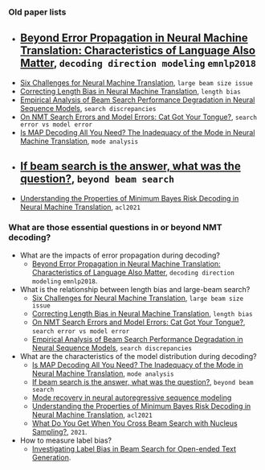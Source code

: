 
### Old paper lists

- [Beyond Error Propagation in Neural Machine Translation: Characteristics of Language Also Matter](https://aclanthology.org/D18-1396/), `decoding direction modeling` `emnlp2018`
  - 
- [Six Challenges for Neural Machine Translation](https://aclanthology.org/W17-3204.pdf), `large beam size issue`
- [Correcting Length Bias in Neural Machine Translation](https://aclanthology.org/W18-6322.pdf), `length bias`
- [Empirical Analysis of Beam Search Performance Degradation in Neural Sequence Models](http://proceedings.mlr.press/v97/cohen19a.html), `search discrepancies`
- [On NMT Search Errors and Model Errors: Cat Got Your Tongue?](https://aclanthology.org/D19-1331/), `search error vs model error`
- [Is MAP Decoding All You Need? The Inadequacy of the Mode in Neural Machine Translation](https://aclanthology.org/2020.coling-main.398/), `mode analysis`
- [If beam search is the answer, what was the question?](https://aclanthology.org/2020.emnlp-main.170/), `beyond beam search`
  - 
- [Understanding the Properties of Minimum Bayes Risk Decoding in Neural Machine Translation](https://arxiv.org/abs/2105.08504), `acl2021`


### What are those essential questions in or beyond NMT decoding?

- What are the impacts of error propagation during decoding?
  - [Beyond Error Propagation in Neural Machine Translation: Characteristics of Language Also Matter](https://aclanthology.org/D18-1396/), `decoding direction modeling` `emnlp2018`.
- What is the relationship between length bias and large-beam search?
  - [Six Challenges for Neural Machine Translation](https://aclanthology.org/W17-3204.pdf), `large beam size issue`
  - [Correcting Length Bias in Neural Machine Translation](https://aclanthology.org/W18-6322.pdf), `length bias`
  - [On NMT Search Errors and Model Errors: Cat Got Your Tongue?](https://aclanthology.org/D19-1331/), `search error vs model error`
  - [Empirical Analysis of Beam Search Performance Degradation in Neural Sequence Models](http://proceedings.mlr.press/v97/cohen19a.html), `search discrepancies`
- What are the characteristics of the model distribution during decoding?
  - [Is MAP Decoding All You Need? The Inadequacy of the Mode in Neural Machine Translation](https://aclanthology.org/2020.coling-main.398/), `mode analysis`
  - [If beam search is the answer, what was the question?](https://aclanthology.org/2020.emnlp-main.170/), `beyond beam search`
  - [Mode recovery in neural autoregressive sequence modeling](https://arxiv.org/pdf/2106.05459.pdf)
  - [Understanding the Properties of Minimum Bayes Risk Decoding in Neural Machine Translation](https://arxiv.org/abs/2105.08504), `acl2021`
  - [What Do You Get When You Cross Beam Search with Nucleus Sampling?](https://arxiv.org/pdf/2107.09729.pdf), `2021`.
- How to measure label bias?
  - [Investigating Label Bias in Beam Search for Open-ended Text Generation](https://arxiv.org/pdf/2005.11009.pdf).
